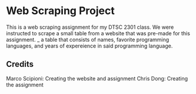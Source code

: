# Web Scraping Project
This is a web scraping assignment for my DTSC 2301 class.  We were instructed to scrape a small table from a website that was pre-made for this assignment. _ a table that consists of names, favorite programming languages, and years of expereience in said programming language.
## Credits
Marco Scipioni: Creating the website and assignment
Chris Dong: Creating the assignment
